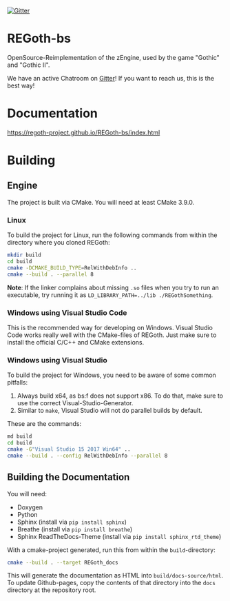 [![Gitter](https://badges.gitter.im/Join%20Chat.svg)](https://gitter.im/REGoth/Lobby)

# REGoth-bs 

OpenSource-Reimplementation of the zEngine, used by the game "Gothic" and "Gothic II".

We have an active Chatroom on [Gitter](https://gitter.im/REGoth/Lobby)! If you want to reach us, this is the best way!

# Documentation

https://regoth-project.github.io/REGoth-bs/index.html

# Building

## Engine

The project is built via CMake. You will need at least CMake 3.9.0.

### Linux

To build the project for Linux, 
run the following commands from within the directory where you cloned REGoth:

```sh
mkdir build
cd build
cmake -DCMAKE_BUILD_TYPE=RelWithDebInfo ..
cmake --build . --parallel 8
```

**Note**: If the linker complains about missing `.so` files when you try to run an executable,
try running it as `LD_LIBRARY_PATH=../lib ./REGothSomething`.

### Windows using Visual Studio Code

This is the recommended way for developing on Windows. Visual Studio Code works
really well with the CMake-files of REGoth. Just make sure to install the
official C/C++ and CMake extensions.

### Windows using Visual Studio

To build the project for Windows, you need to be aware of some common pitfalls:

 1. Always build x64, as bs:f does not support x86. To do that, make sure to use
    the correct Visual-Studio-Generator.
 2. Similar to `make`, Visual Studio will not do parallel builds by default.

These are the commands:

```sh
md build
cd build
cmake -G"Visual Studio 15 2017 Win64" ..
cmake --build . --config RelWithDebInfo --parallel 8
```

## Building the Documentation

You will need:

 * Doxygen
 * Python
  * Sphinx (install via `pip install sphinx`)
  * Breathe (install via `pip install breathe`)
  * Sphinx ReadTheDocs-Theme (install via `pip install sphinx_rtd_theme`)

With a cmake-project generated, run this from within the `build`-directory:

```sh
cmake --build . --target REGoth_docs
```

This will generate the documentation as HTML into `build/docs-source/html`. 
To update Github-pages, copy the contents of that directory into the `docs` directory at the repository root.
